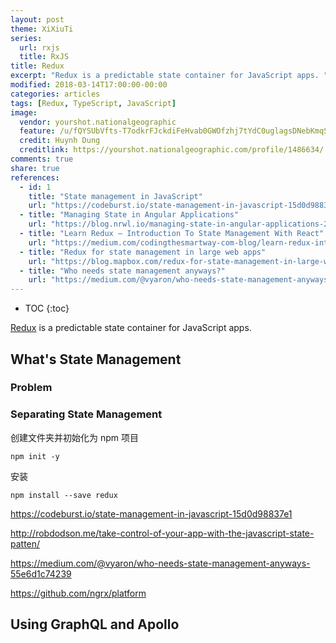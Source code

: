 ```yaml
---
layout: post
theme: XiXiuTi
series: 
  url: rxjs
  title: RxJS
title: Redux
excerpt: "Redux is a predictable state container for JavaScript apps. "
modified: 2018-03-14T17:00:00-00:00
categories: articles
tags: [Redux, TypeScript, JavaScript]
image:
  vendor: yourshot.nationalgeographic
  feature: /u/fQYSUbVfts-T7odkrFJckdiFeHvab0GWOfzhj7tYdC0uglagsDNebKmqSZqJjgLTm0ihHnL4bDX5iv_C0b_sRQG0vyOYf8lD_FXDFgI_tr_3j6L-8iRofui2KkBMt482f75XEY0hMyFMP7Bt569V8e9rG0TEJmMVE95ZvqAi8arcqscMw8P3cVJaw4zVHrU-o_r8kAKs6YsfA31H9VL7GbgWjnrxd8sG8Q/
  credit: Huynh Dung
  creditlink: https://yourshot.nationalgeographic.com/profile/1486634/
comments: true
share: true
references:
  - id: 1
    title: "State management in JavaScript"
    url: "https://codeburst.io/state-management-in-javascript-15d0d98837e1"
  - title: "Managing State in Angular Applications"
    url: "https://blog.nrwl.io/managing-state-in-angular-applications-22b75ef5625f"
  - title: "Learn Redux — Introduction To State Management With React"
    url: "https://medium.com/codingthesmartway-com-blog/learn-redux-introduction-to-state-management-with-react-b87bc570b12a"
  - title: "Redux for state management in large web apps"
    url: "https://blog.mapbox.com/redux-for-state-management-in-large-web-apps-c7f3fab3ce9b"
  - title: "Who needs state management anyways?"
    url: "https://medium.com/@vyaron/who-needs-state-management-anyways-55e6d1c74239"
---
```


* TOC
{:toc}

[Redux][reactjs/redux] is a predictable state container for JavaScript apps.

## What's State Management

### Problem

### Separating State Management

创建文件夹并初始化为 npm 项目

`npm init -y`

安装

`npm install --save redux`

https://codeburst.io/state-management-in-javascript-15d0d98837e1

http://robdodson.me/take-control-of-your-app-with-the-javascript-state-patten/

https://medium.com/@vyaron/who-needs-state-management-anyways-55e6d1c74239


https://github.com/ngrx/platform



## Using GraphQL and Apollo



[State_pattern]:https://en.wikipedia.org/wiki/State_pattern
[reactjs/redux]:https://github.com/reactjs/redux

